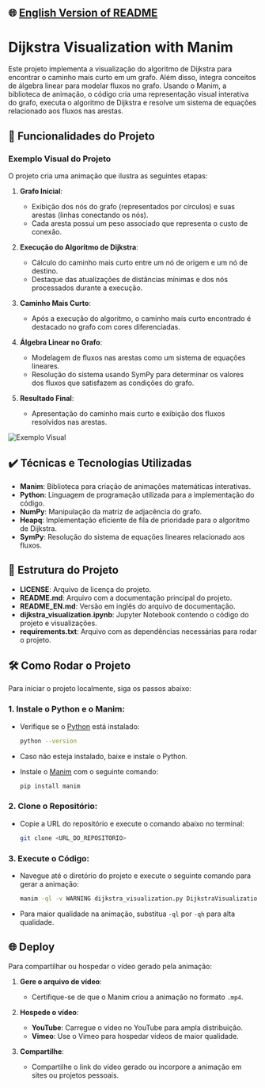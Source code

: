 ## 🌐 [English Version of README](README_EN.md)

# Dijkstra Visualization with Manim

Este projeto implementa a visualização do algoritmo de Dijkstra para encontrar o caminho mais curto em um grafo. Além disso, integra conceitos de álgebra linear para modelar fluxos no grafo. Usando o Manim, a biblioteca de animação, o código cria uma representação visual interativa do grafo, executa o algoritmo de Dijkstra e resolve um sistema de equações relacionado aos fluxos nas arestas.

## 🔧 Funcionalidades do Projeto

### Exemplo Visual do Projeto

O projeto cria uma animação que ilustra as seguintes etapas:

1. **Grafo Inicial**:
   - Exibição dos nós do grafo (representados por círculos) e suas arestas (linhas conectando os nós).
   - Cada aresta possui um peso associado que representa o custo de conexão.

2. **Execução do Algoritmo de Dijkstra**:
   - Cálculo do caminho mais curto entre um nó de origem e um nó de destino.
   - Destaque das atualizações de distâncias mínimas e dos nós processados durante a execução.

3. **Caminho Mais Curto**:
   - Após a execução do algoritmo, o caminho mais curto encontrado é destacado no grafo com cores diferenciadas.

4. **Álgebra Linear no Grafo**:
   - Modelagem de fluxos nas arestas como um sistema de equações lineares.
   - Resolução do sistema usando SymPy para determinar os valores dos fluxos que satisfazem as condições do grafo.

5. **Resultado Final**:
   - Apresentação do caminho mais curto e exibição dos fluxos resolvidos nas arestas.

![Exemplo Visual](https://github.com/user-attachments/assets/dcafb93b-a889-47b6-9233-a0487f630ab7)

## ✔️ Técnicas e Tecnologias Utilizadas

- **Manim**: Biblioteca para criação de animações matemáticas interativas.
- **Python**: Linguagem de programação utilizada para a implementação do código.
- **NumPy**: Manipulação da matriz de adjacência do grafo.
- **Heapq**: Implementação eficiente de fila de prioridade para o algoritmo de Dijkstra.
- **SymPy**: Resolução do sistema de equações lineares relacionado aos fluxos.

## 📁 Estrutura do Projeto

- **LICENSE**: Arquivo de licença do projeto.
- **README.md**: Arquivo com a documentação principal do projeto.
- **README_EN.md**: Versão em inglês do arquivo de documentação.
- **dijkstra_visualization.ipynb**: Jupyter Notebook contendo o código do projeto e visualizações.
- **requirements.txt**: Arquivo com as dependências necessárias para rodar o projeto.

## 🛠️ Como Rodar o Projeto

Para iniciar o projeto localmente, siga os passos abaixo:

### 1. **Instale o Python e o Manim**:

- Verifique se o [Python](https://www.python.org/) está instalado:

  ```bash
  python --version
  ```

- Caso não esteja instalado, baixe e instale o Python.

- Instale o [Manim](https://docs.manim.community/en/stable/) com o seguinte comando:

  ```bash
  pip install manim
  ```

### 2. **Clone o Repositório**:

- Copie a URL do repositório e execute o comando abaixo no terminal:

  ```bash
  git clone <URL_DO_REPOSITORIO>
  ```

### 3. **Execute o Código**:

- Navegue até o diretório do projeto e execute o seguinte comando para gerar a animação:

  ```bash
  manim -ql -v WARNING dijkstra_visualization.py DijkstraVisualization
  ```

- Para maior qualidade na animação, substitua `-ql` por `-qh` para alta qualidade.

## 🌐 Deploy

Para compartilhar ou hospedar o vídeo gerado pela animação:

1. **Gere o arquivo de vídeo**:
   - Certifique-se de que o Manim criou a animação no formato `.mp4`.

2. **Hospede o vídeo**:
   - **YouTube**: Carregue o vídeo no YouTube para ampla distribuição.
   - **Vimeo**: Use o Vimeo para hospedar vídeos de maior qualidade.

3. **Compartilhe**:
   - Compartilhe o link do vídeo gerado ou incorpore a animação em sites ou projetos pessoais.

